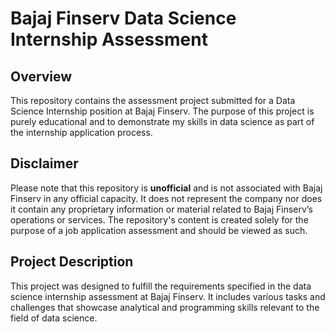 # Bajaj Finserv Data Science Internship Assessment

## Overview

This repository contains the assessment project submitted for a Data Science Internship position at Bajaj Finserv. The purpose of this project is purely educational and to demonstrate my skills in data science as part of the internship application process.

## Disclaimer

Please note that this repository is **unofficial** and is not associated with Bajaj Finserv in any official capacity. It does not represent the company nor does it contain any proprietary information or material related to Bajaj Finserv’s operations or services. The repository's content is created solely for the purpose of a job application assessment and should be viewed as such.

## Project Description

This project was designed to fulfill the requirements specified in the data science internship assessment at Bajaj Finserv. It includes various tasks and challenges that showcase analytical and programming skills relevant to the field of data science.
